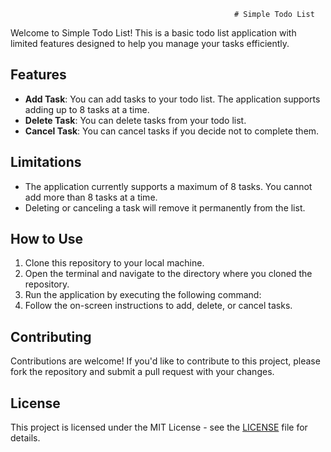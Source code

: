                                                       # Simple Todo List
Welcome to Simple Todo List! This is a basic todo list application with limited features designed to help you manage your tasks efficiently.

## Features
- **Add Task**: You can add tasks to your todo list. The application supports adding up to 8 tasks at a time.
- **Delete Task**: You can delete tasks from your todo list.
- **Cancel Task**: You can cancel tasks if you decide not to complete them.

## Limitations
- The application currently supports a maximum of 8 tasks. You cannot add more than 8 tasks at a time.
- Deleting or canceling a task will remove it permanently from the list.

## How to Use
1. Clone this repository to your local machine.
2. Open the terminal and navigate to the directory where you cloned the repository.
3. Run the application by executing the following command:
4. Follow the on-screen instructions to add, delete, or cancel tasks.

## Contributing
Contributions are welcome! If you'd like to contribute to this project, please fork the repository and submit a pull request with your changes.

## License
This project is licensed under the MIT License - see the [LICENSE](LICENSE) file for details.

